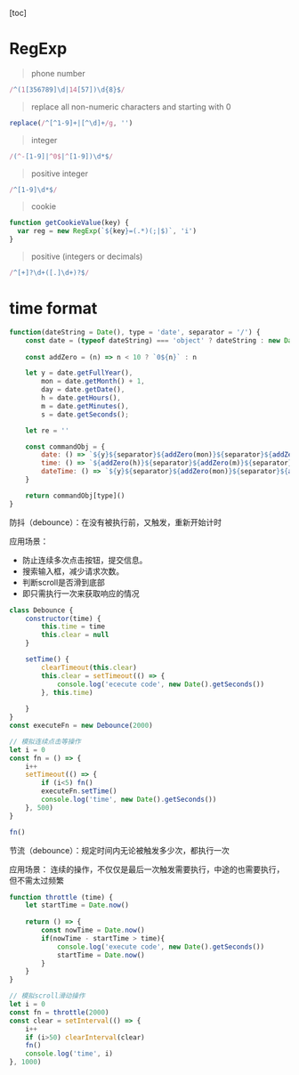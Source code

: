 [toc]

# RegExp

> phone number
```js
/^(1[356789]\d|14[57])\d{8}$/
```

> replace all non-numeric characters and starting with 0
```js
replace(/^[^1-9]+|[^\d]+/g, '')
```

> integer
```js
/(^-[1-9]|^0$|^[1-9])\d*$/
```

> positive integer
```js
/^[1-9]\d*$/
```

> cookie
```js
function getCookieValue(key) {
  var reg = new RegExp(`${key}=(.*)(;|$)`, 'i')
}
```

> positive (integers or decimals) 
```js
/^[+]?\d+([.]\d+)?$/
```

# time format
```js
function(dateString = Date(), type = 'date', separator = '/') {
    const date = (typeof dateString) === 'object' ? dateString : new Date(dateString)
    
    const addZero = (n) => n < 10 ? `0${n}` : n

    let y = date.getFullYear(),
        mon = date.getMonth() + 1,
        day = date.getDate(),
        h = date.getHours(),
        m = date.getMinutes(),
        s = date.getSeconds();

    let re = ''

    const commandObj = {
        date: () => `${y}${separator}${addZero(mon)}${separator}${addZero(day)}`,
        time: () => `${addZero(h)}${separator}${addZero(m)}${separator}${addZero(s)}`,
        dateTime: () => `${y}${separator}${addZero(mon)}${separator}${addZero(day)} ${addZero(h)}${separator}${addZero(m)}${separator}${addZero(s)}`
    }

    return commandObj[type]()
}
```

防抖（debounce）：在没有被执行前，又触发，重新开始计时

应用场景：
- 防止连续多次点击按钮，提交信息。
- 搜索输入框，减少请求次数。
- 判断scroll是否滑到底部
- 即只需执行一次来获取响应的情况

```js
class Debounce {
    constructor(time) {
        this.time = time
        this.clear = null
    }

    setTime() {
        clearTimeout(this.clear)
        this.clear = setTimeout(() => {
            console.log('ececute code', new Date().getSeconds())
        }, this.time)
        
    }
}
const executeFn = new Debounce(2000)

// 模拟连续点击等操作
let i = 0
const fn = () => {
    i++
    setTimeout(() => {
        if (i<5) fn()
        executeFn.setTime()
        console.log('time', new Date().getSeconds())
    }, 500)
}

fn()
```


节流（debounce）：规定时间内无论被触发多少次，都执行一次

应用场景：
连续的操作，不仅仅是最后一次触发需要执行，中途的也需要执行，但不需太过频繁

```js
function throttle (time) {
    let startTime = Date.now()
    
    return () => {
        const nowTime = Date.now()
        if(nowTime - startTime > time){
            console.log('execute code', new Date().getSeconds())
            startTime = Date.now()
        }
    }
}

// 模拟scroll滑动操作
let i = 0
const fn = throttle(2000)
const clear = setInterval(() => {
    i++
    if (i>50) clearInterval(clear)
    fn()
    console.log('time', i)
}, 1000)

```
